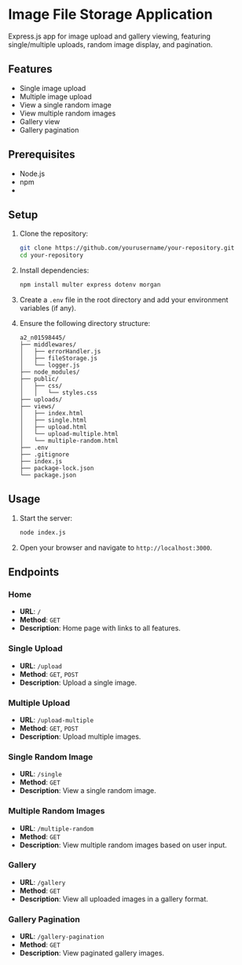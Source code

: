 # Image File Storage Application

Express.js app for image upload and gallery viewing, featuring single/multiple uploads, random image display, and pagination. 

## Features

- Single image upload
- Multiple image upload
- View a single random image
- View multiple random images
- Gallery view
- Gallery pagination

## Prerequisites

- Node.js
- npm
- 

## Setup

1. Clone the repository:
    ```bash
    git clone https://github.com/yourusername/your-repository.git
    cd your-repository
    ```

2. Install dependencies:
    ```bash
    npm install multer express dotenv morgan
    ```

3. Create a `.env` file in the root directory and add your environment variables (if any).

4. Ensure the following directory structure:
    ```plaintext
    a2_n01598445/
    ├── middlewares/
    │   ├── errorHandler.js
    │   ├── fileStorage.js
    │   └── logger.js
    ├── node_modules/
    ├── public/
    │   ├── css/
    │   │   └── styles.css
    ├── uploads/
    ├── views/
    │   ├── index.html
    │   ├── single.html
    │   ├── upload.html
    │   └── upload-multiple.html
    │   └── multiple-random.html
    ├── .env
    ├── .gitignore
    ├── index.js
    ├── package-lock.json
    └── package.json
    ```

## Usage

1. Start the server:
    ```bash
    node index.js
    ```

2. Open your browser and navigate to `http://localhost:3000`.

## Endpoints

### Home
- **URL**: `/`
- **Method**: `GET`
- **Description**: Home page with links to all features.

### Single Upload
- **URL**: `/upload`
- **Method**: `GET`, `POST`
- **Description**: Upload a single image.

### Multiple Upload
- **URL**: `/upload-multiple`
- **Method**: `GET`, `POST`
- **Description**: Upload multiple images.

### Single Random Image
- **URL**: `/single`
- **Method**: `GET`
- **Description**: View a single random image.

### Multiple Random Images
- **URL**: `/multiple-random`
- **Method**: `GET`
- **Description**: View multiple random images based on user input.

### Gallery
- **URL**: `/gallery`
- **Method**: `GET`
- **Description**: View all uploaded images in a gallery format.

### Gallery Pagination
- **URL**: `/gallery-pagination`
- **Method**: `GET`
- **Description**: View paginated gallery images.



